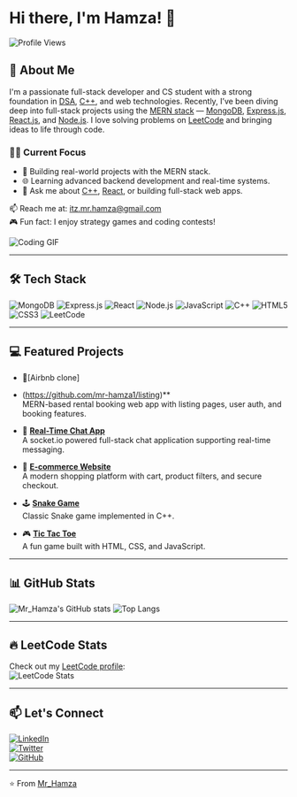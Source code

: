 # Hi there, I'm Hamza! 👋

![Profile Views](https://komarev.com/ghpvc/?username=Mr_Hamza&style=flat-square)

## 🚀 About Me

I'm a passionate full-stack developer and CS student with a strong foundation in [DSA](w), [C++](w), and web technologies. Recently, I’ve been diving deep into full-stack projects using the [MERN stack](w) — [MongoDB](w), [Express.js](w), [React.js](w), and [Node.js](w). I love solving problems on [LeetCode](w) and bringing ideas to life through code.

### 👨‍💻 Current Focus
- 🔧 Building real-world projects with the MERN stack.
- 🌐 Learning advanced backend development and real-time systems.
- 💬 Ask me about [C++](w), [React](w), or building full-stack web apps.

📫 Reach me at: [itz.mr.hamza@gmail.com](mailto:itz.mr.hamza@gmail.com)  
🎮 Fun fact: I enjoy strategy games and coding contests!

![Coding GIF](https://user-images.githubusercontent.com/12345678/123456789-abcdef.gif)

---

## 🛠️ Tech Stack

![MongoDB](https://img.shields.io/badge/MongoDB-47A248?style=for-the-badge&logo=mongodb&logoColor=white)
![Express.js](https://img.shields.io/badge/Express.js-000000?style=for-the-badge&logo=express&logoColor=white)
![React](https://img.shields.io/badge/React-20232A?style=for-the-badge&logo=react&logoColor=61DAFB)
![Node.js](https://img.shields.io/badge/Node.js-339933?style=for-the-badge&logo=node-dot-js&logoColor=white)
![JavaScript](https://img.shields.io/badge/JavaScript-F7DF1E?style=for-the-badge&logo=javascript&logoColor=black)
![C++](https://img.shields.io/badge/C++-00599C?style=for-the-badge&logo=cplusplus&logoColor=white)
![HTML5](https://img.shields.io/badge/HTML5-E34F26?style=for-the-badge&logo=html5&logoColor=white)
![CSS3](https://img.shields.io/badge/CSS3-1572B6?style=for-the-badge&logo=css3&logoColor=white)
![LeetCode](https://img.shields.io/badge/LeetCode-FFA116?style=for-the-badge&logo=leetcode&logoColor=white)

---

## 💻 Featured Projects

- 🏡[Airbnb clone]
- (https://github.com/mr-hamza1/listing)**  
  MERN-based rental booking web app with listing pages, user auth, and booking features.

- 💬 **[Real-Time Chat App](https://github.com/yourusername/chat-app)**  
  A socket.io powered full-stack chat application supporting real-time messaging.

- 🛒 **[E-commerce Website](https://github.com/yourusername/ecommerce)**  
  A modern shopping platform with cart, product filters, and secure checkout.

- 🕹️ **[Snake Game](https://github.com/yourusername/snake-game)**  
  Classic Snake game implemented in C++.

- 🎮 **[Tic Tac Toe](https://github.com/yourusername/tic-tac-toe)**  
  A fun game built with HTML, CSS, and JavaScript.

---

## 📊 GitHub Stats

![Mr_Hamza's GitHub stats](https://github-readme-stats.vercel.app/api?username=Mr_Hamza&show_icons=true&theme=radical)
![Top Langs](https://github-readme-stats.vercel.app/api/top-langs/?username=Mr_Hamza&layout=compact&theme=radical)

---

## 🔥 LeetCode Stats

Check out my [LeetCode profile](https://leetcode.com/u/Mr_Hamza/):  
![LeetCode Stats](https://leetcode-stats-api.herokuapp.com/stats/u/Mr_Hamza?theme=dark)

---

## 📫 Let's Connect

[![LinkedIn](https://img.shields.io/badge/LinkedIn-0A66C2?style=for-the-badge&logo=linkedin&logoColor=white)](https://www.linkedin.com/in/yourprofile)  
[![Twitter](https://img.shields.io/badge/Twitter-1DA1F2?style=for-the-badge&logo=twitter&logoColor=white)](https://twitter.com/yourprofile)  
[![GitHub](https://img.shields.io/badge/GitHub-181717?style=for-the-badge&logo=github&logoColor=white)](https://github.com/Mr_Hamza)

---

⭐️ From [Mr_Hamza](https://github.com/Mr_Hamza)
